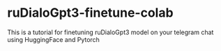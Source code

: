 # ruDialoGpt3-finetune-colab
This is a tutorial for finetuning ruDialoGpt3 model on your telegram chat using HuggingFace and Pytorch
